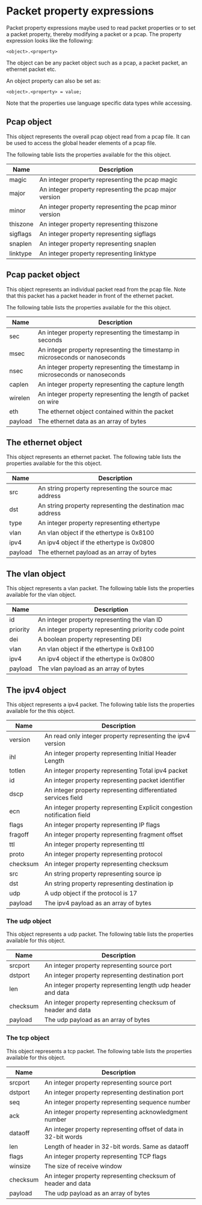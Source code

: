 # Packet property expressions

Packet property expressions maybe used to read packet properties
or to set a packet property, thereby modifying a packet or a pcap.
The property expression looks like the following:

```
<object>.<property>
```

The object can be any packet object such as a pcap, a packet packet,
an ethernet packet etc.

An object property can also be set as:
```
<object>.<property> = value;
```

Note that the properties use language specific data types while accessing.

## Pcap object

This object represents the overall pcap object read from a pcap file.
It can be used to access the global header elements of a pcap file.

The following table lists the properties available for the this object.

| Name | Description |
|------|-------------|
| magic | An integer property representing the pcap magic |
| major | An integer property representing the pcap major version |
| minor | An integer property representing the pcap minor version |
| thiszone | An integer property representing thiszone |
| sigflags |An integer property representing sigflags |
| snaplen | An integer property representing snaplen |
| linktype | An integer property representing linktype |


## Pcap packet object

This object represents an individual packet read from the pcap file.
Note that this packet has a packet header in front of the ethernet packet.

The following table lists the properties available for the this object.

| Name | Description |
|------|-------------|
| sec | An integer property representing the timestamp in seconds |
| msec | An integer property representing the timestamp in microseconds or nanoseconds |
| nsec | An integer property representing the timestamp in microseconds or nanoseconds |
| caplen | An integer property representing the capture length |
| wirelen | An integer property representing the length of packet on wire |
| eth | The ethernet object contained within the packet |
| payload | The ethernet data as an array of bytes |


## The ethernet object

This object represents an ethernet packet.
The following table lists the properties available for the this object.

| Name | Description |
|------|-------------|
| src | An string property representing the source mac address |
| dst | An string property representing the destination mac address |
| type | An integer property representing ethertype |
| vlan | An vlan object if the ethertype is 0x8100 |
| ipv4 | An ipv4 object if the ethertype is 0x0800 |
| payload | The ethernet payload as an array of bytes |

## The vlan object

This object represents a vlan packet.
The following table lists the properties available for the vlan object.

| Name | Description |
|------|-------------|
| id | An integer property representing the vlan ID |
| priority | An integer property representing priority code point |
| dei | A boolean property representing DEI |
| vlan | An vlan object if the ethertype is 0x8100 |
| ipv4 | An ipv4 object if the ethertype is 0x0800 |
| payload | The vlan payload as an array of bytes |

## The ipv4 object

This object represents a ipv4 packet.
The following table lists the properties available for the this object.

| Name | Description |
|------|-------------|
| version | An read only integer property representing the ipv4 version |
| ihl | An integer property representing Initial Header Length |
| totlen | An integer property representing Total ipv4 packet |
| id | An integer property representing packet identifier |
| dscp | An integer property representing differentiated services field |
| ecn | An integer property representing Explicit congestion notification field |
| flags | An integer property representing IP flags |
| fragoff | An integer property representing fragment offset |
| ttl | An integer property representing ttl |
| proto | An integer property representing protocol |
| checksum | An integer property representing checksum |
| src | An string property representing source ip |
| dst | An string property representing destination ip |
| udp | A udp object if the protocol is 17 |
| payload | The ipv4 payload as an array of bytes |

### The udp object

This object represents a udp packet.
The following table lists the properties available for this object.

| Name | Description |
|------|-------------|
| srcport | An integer property representing source port |
| dstport | An integer property representing destination port |
| len | An integer property representing length udp header and data |
| checksum | An integer property representing checksum of header and data |
| payload | The udp payload as an array of bytes |

### The tcp object

This object represents a tcp packet.
The following table lists the properties available for this object.

| Name | Description |
|------|-------------|
| srcport | An integer property representing source port |
| dstport | An integer property representing destination port |
| seq | An integer property representing sequence number |
| ack | An integer property representing acknowledgment number |
| dataoff | An integer property representing offset of data in 32-bit words |
| len | Length of header in 32-bit words. Same as dataoff |
| flags | An integer property representing TCP flags |
| winsize | The size of receive window |
| checksum | An integer property representing checksum of header and data |
| payload | The udp payload as an array of bytes |
